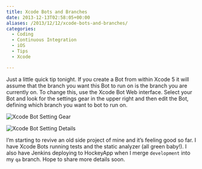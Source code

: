 ```yaml
---
title: Xcode Bots and Branches
date: 2013-12-13T02:58:05+00:00
aliases: /2013/12/12/xcode-bots-and-branches/
categories:
  - Coding
  - Continuous Integration
  - iOS
  - Tips
  - Xcode

---
```

Just a little quick tip tonight. If you create a Bot from within Xcode 5 it will assume that the branch you want this Bot to run on is the branch you are currently on. To change this, use the Xcode Bot Web interface. Select your Bot and look for the settings gear in the upper right and then edit the Bot, defining which branch you want to bot to run on.

![Xcode Bot Setting Gear][1]

![Xcode Bot Setting Details][2]

I&#8217;m starting to revive an old side project of mine and it&#8217;s feeling good so far. I have Xcode Bots running tests and the static analyzer (all green baby!). I also have Jenkins deploying to HockeyApp when I merge `development` into my `qa` branch. Hope to share more details soon.

 [1]: http://mikezornek.com/media/images/xcode-bot-web-settings.png "Xcode Bot Setting Gear"
 [2]: http://mikezornek.com/media/images/xcode-bot-web-settings-details.png "Xcode Bot Setting Details"